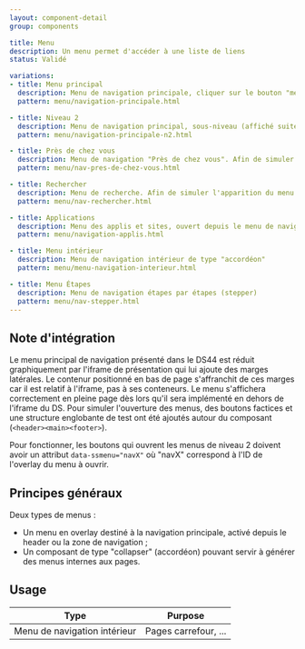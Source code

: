 ```yaml
---
layout: component-detail
group: components

title: Menu
description: Un menu permet d'accéder à une liste de liens
status: Validé

variations:
- title: Menu principal
  description: Menu de navigation principale, cliquer sur le bouton "menu" du header pour afficher le composant
  pattern: menu/navigation-principale.html

- title: Niveau 2
  description: Menu de navigation principal, sous-niveau (affiché suite à un clic sur un élément du premier niveau)
  pattern: menu/navigation-principale-n2.html

- title: Près de chez vous
  description: Menu de navigation "Près de chez vous". Afin de simuler l'apparition du menu dans le DS, deux surcharges de style ont été effectuées directement sur la section de l'overlay (opacité et positionnement à droite rectifiés). Ces surcharges ne doivent pas être reproduites dans l'intégration finale.
  pattern: menu/nav-pres-de-chez-vous.html

- title: Rechercher
  description: Menu de recherche. Afin de simuler l'apparition du menu dans le DS, deux surcharges de style ont été effectuées directement sur la section de l'overlay (opacité et positionnement à droite rectifiés). Ces surcharges ne doivent pas être reproduites dans l'intégration finale.
  pattern: menu/nav-rechercher.html

- title: Applications
  description: Menu des applis et sites, ouvert depuis le menu de navigation principal niveau 1 (sous les réseaux sociaux)
  pattern: menu/navigation-applis.html

- title: Menu intérieur
  description: Menu de navigation intérieur de type "accordéon"
  pattern: menu/menu-navigation-interieur.html

- title: Menu Étapes
  description: Menu de navigation étapes par étapes (stepper)
  pattern: menu/nav-stepper.html
---
```


## Note d'intégration

Le menu principal de navigation présenté dans le DS44 est réduit graphiquement par l'iframe de présentation qui lui ajoute des marges latérales. Le contenur positionné en bas de page s'affranchit de ces marges car il est relatif à l'iframe, pas à ses conteneurs. Le menu s'affichera correctement en pleine page dès lors qu'il sera implémenté en dehors de l'iframe du DS.
Pour simuler l'ouverture des menus, des boutons factices et une structure englobante de test ont été ajoutés autour du composant (`<header><main><footer>`).

Pour fonctionner, les boutons qui ouvrent les menus de niveau 2 doivent avoir un attribut `data-ssmenu="navX"` où "navX" correspond à l'ID de l'overlay du menu à ouvrir.

## Principes généraux

Deux types de menus :

- Un menu en overlay destiné à la navigation principale, activé depuis le header ou la zone de navigation ;
- Un composant de type "collapser" (accordéon) pouvant servir à générer des menus internes aux pages.

## Usage

| Type              | Purpose                                                                          |
| ---------------   |----------------------------------------------------------------------------------|
| Menu de navigation intérieur| Pages carrefour, ...                     |
